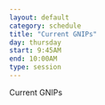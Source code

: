 ```yaml
---
layout: default
category: schedule
title: "Current GNIPs"
day: thursday
start: 9:45AM
end: 10:00AM
type: session
---
```

Current GNIPs
